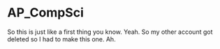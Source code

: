 # AP_CompSci


So this is just like a first thing you know.
Yeah. So my other account got deleted so I had to make this one.
Ah.